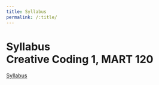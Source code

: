 ```yaml
---
title: Syllabus
permalink: /:title/
---
```



# Syllabus<br/>Creative Coding 1, MART 120



<a href="../Syllabus.pdf>" target="_blank">Syllabus</a>